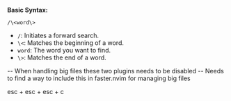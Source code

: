 <!-- d shift 4 -- deletes current cursor up to last char in the same line -->
<!-- dt(char) delete to the (char) -->
<!-- "0p paste latest yank and wont paste from delete -->
<!-- 5e875ae8d07dd204ce5b1d97a8acf70e3835b40b --jsx treesitter highlight still not messed up -->
<!-- c30ebb17f6b98625e3db8f032c2223876bb60f99 --commit that messed up my jsx, htmldjango treesitter highlight -->

<!-- -- f + char == find next char -->
<!-- -- zfat - fold html tags -->
<!-- -- shift + S == replace line and go insert mode -->
<!-- -- f + space == find next space -->


<!-- CHROME: Element Picker Mode -->
<!-- ctrl + shft  c  -->
<!-- :delmarks z -->

<!-- it's you against you -->
<!-- `:w !sudo tee %` -->

**Basic Syntax:**

```vim
/\<word\>
```

* `/`:  Initiates a forward search.
* `\<`: Matches the beginning of a word.
* `word`: The word you want to find.
* `\>`: Matches the end of a word.

<!-- cmp and none-ls -->
-- When handling big files these two plugins needs to be disabled
-- Needs to find a way to include this in faster.nvim for managing big files


<!-- find cd -->
esc + esc + esc + c
